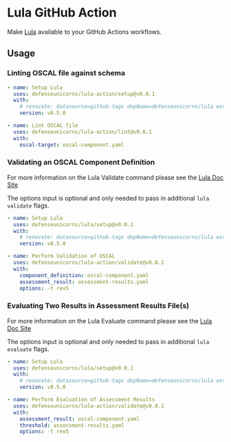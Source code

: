 # Lula GitHub Action

Make [Lula](https://github.com/defenseunicorns/lula) available to your GitHub Actions workflows.

## Usage

### Linting OSCAL file against schema

```yaml
- name: Setup Lula
  uses: defenseunicorns/lula-action/setup@v0.0.1
  with:
    # renovate: datasource=github-tags depName=defenseunicorns/lula extractVersion="^v(.*)$" versioning=semver-coerced
    version: v0.5.0

- name: Lint OSCAL file
  uses: defenseunicorns/lula-action/lint@v0.0.1
  with:
    oscal-target: oscal-component.yaml
```

### Validating an OSCAL Component Definition

For more information on the Lula Validate command please see the [Lula Doc Site](https://docs.lula.dev/cli-commands/assessments/validate/)

The options input is optional and only needed to pass in additional `lula validate` flags.

```yaml
- name: Setup Lula
  uses: defenseunicorns/lula/setup@v0.0.1
  with:
    # renovate: datasource=github-tags depName=defenseunicorns/lula extractVersion="^v(.*)$" versioning=semver-coerced
    version: v0.5.0

- name: Perform Validation of OSCAL
  uses: defenseunicorns/lula-action/validate@v0.0.1
  with:
    component_definition: oscal-component.yaml
    assessment_result: assessment-results.yaml
    options: -t rev5
```

### Evaluating Two Results in Assessment Results File(s)

For more information on the Lula Evaluate command please see the [Lula Doc Site](https://docs.lula.dev/cli-commands/assessments/evaluate/)

The options input is optional and only needed to pass in additional `lula evaluate` flags.

```yaml
- name: Setup Lula
  uses: defenseunicorns/lula/setup@v0.0.1
  with:
    # renovate: datasource=github-tags depName=defenseunicorns/lula extractVersion="^v(.*)$" versioning=semver-coerced
    version: v0.5.0

- name: Perform Evaluation of Assessment Results
  uses: defenseunicorns/lula-action/validate@v0.0.1
  with:
    assessment_result: oscal-component.yaml
    threshold: assessment-results.yaml
    options: -t rev5
```
